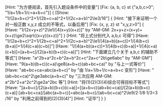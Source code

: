 [Hint: "为方便阅读，首先引入题设条件中的变量"]
[Fix: {a, b, c} st {"a,b,c>0"; "1/a+1/b+1/c=a+b+c"}]
{
    [Show: "1/(2a+b+c)^2+1/(2b+c+a)^2+1/(2c+a+b)^2\le3/16"]
    {
        [Hint: "接下来证明一个对一般正数 x,y,z 成立的不等式，以备后用"]
        [Fix: {x, y, z} st "x,y,z>0"]
        {
            [Have: "1/(2x+y+z)^2\le1/[4(x+y)(x+z)]" by "AM-GM: 2x+y+z=(x+y)+(x+z)\ge2\sqrt{(x+y)(x+z)}"]
        }
        [Hint: "将上式分别代入 a,b,c 可得"]
        [Have: "1/(2a+b+c)^2+1/(2b+c+a)^2+1/(2c+a+b)^2\le1/[4(a+b)(a+c)]+1/[4(b+c)(b+a)]+1/[4(c+a)(c+b)]"]
        [Have: "1/[4(a+b)(a+c)]+1/[4(b+c)(b+a)]+1/[4(c+a)(c+b)]=[a+b+c]/[2(a+b)(b+c)(c+a)]"]
        [Hint: "下面建立几个关于 a,b,c 的辅助不等式"]
        [Have: "a^2b+a^2c+b^2a+b^2c+c^2a+c^2b\ge6abc" by "AM-GM"]
        [Have: "9(a+b)(b+c)(c+a)\ge8(a+b+c)(ab+bc+ca)" by "与上一式等价"]
        [Have: "ab+bc+ca=abc(a+b+c)" by "由 1/a+1/b+1/c=a+b+c 变形"]
        [Have: "(ab+bc+ca)^2\ge3abc(a+b+c)" by "三次应用 AM-GM: a^2b^2+a^2c^2\ge2a^2bc 等"]
        [Hint: "将(1)(2)(3)(4)综合可得目标不等式"]
        [Have: "[a+b+c]/[2(a+b)(b+c)(c+a)]=[(a+b+c)(ab+bc+ca)]/[2(a+b)(b+c)(c+a)]·[ab+bc+ca]/[abc(a+b+c)]=abc(a+b+c)/(ab+bc+ca)^2\le9/2·1/8·1/3=3/16" by "利用之前得到的(2)(3)(4)"]
        [Hint: "证毕"]
    }
}